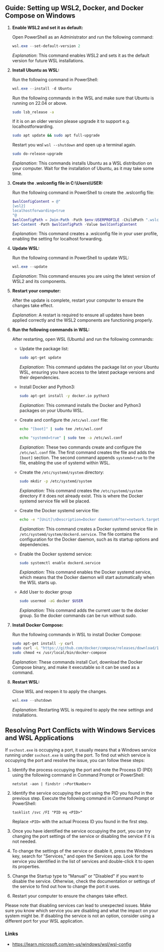 ## Guide: Setting up WSL2, Docker, and Docker Compose on Windows

1. **Enable WSL2 and set it as default:**

   Open PowerShell as an Administrator and run the following command:

   ```powershell
   wsl.exe --set-default-version 2
    ```
    _Explanation_: This command enables WSL2 and sets it as the default version for future WSL installations.


2. **Install Ubuntu as WSL:**

    Run the following command in PowerShell:

    ```powershell
    wsl.exe --install -d Ubuntu
    ```
   
    Run the following commands in the WSL and make sure that Ubuntu is running on 22.04 or above.

    ```bash
    sudo lsb_release -a
    ```
   
    If it is on an older version please upgrade it to support e.g. localhostforwarding.
    
    ```bash
    sudo apt update && sudo apt full-upgrade
    ```
    Restart you wsl `wsl --shutdown` and open up a terminal again.
    ```bash
    sudo do-release-upgrade
    ```

    _Explanation_: This commands installs Ubuntu as a WSL distribution on your computer. 
     Wait for the installation of Ubuntu, as it may take some time.


3. **Create the .wslconfig file in C:\Users\USER:**

   Run the following command in PowerShell to create the .wslconfig file:

    ```powershell
    $wslConfigContent = @"
    [wsl2]
    localhostforwarding=true
    "@
    $wslConfigPath = Join-Path -Path $env:USERPROFILE -ChildPath ".wslconfig"
    Set-Content -Path $wslConfigPath -Value $wslConfigContent
    ```
    _Explanation_: This command creates a .wslconfig file in your user profile, enabling the setting for localhost forwarding.


4. **Update WSL:**

    Run the following command in PowerShell to update WSL:

    ```powershell
    wsl.exe --update
    ```
   _Explanation_: This command ensures you are using the latest version of WSL2 and its components.


5. **Restart your computer:**

    After the update is complete, restart your computer to ensure the changes take effect.

    _Explanation_: A restart is required to ensure all updates have been applied correctly and the WSL2 components are functioning properly.


6. **Run the following commands in WSL:**

   After restarting, open WSL (Ubuntu) and run the following commands:


   - Update the package list:

     ```bash
     sudo apt-get update
     ```

     *Explanation:* This command updates the package list on your Ubuntu WSL, ensuring you have access to the latest package versions and their dependencies.


   - Install Docker and Python3:

     ```bash
     sudo apt-get install -y docker.io python3
     ```

     *Explanation:* This command installs the Docker and Python3 packages on your Ubuntu WSL.


   - Create and configure the `/etc/wsl.conf` file:

     ```bash
     echo "[boot]" | sudo tee /etc/wsl.conf
     ```
     ```bash
     echo "systemd=true" | sudo tee -a /etc/wsl.conf
     ```

     *Explanation:* These two commands create and configure the `/etc/wsl.conf` file. The first command creates the file and adds the `[boot]` section. The second command appends `systemd=true` to the file, enabling the use of systemd within WSL.


   - Create the `/etc/systemd/system` directory:

     ```bash
     sudo mkdir -p /etc/systemd/system
     ```

     *Explanation:* This command creates the `/etc/systemd/system` directory if it does not already exist. This is where the Docker systemd service file will be placed.


   - Create the Docker systemd service file:

     ```bash
     echo -e "[Unit]\nDescription=Docker daemon\nAfter=network.target\n\n[Service]\nExecStart=/usr/bin/dockerd -H unix:///var/run/docker.sock -H tcp://0.0.0.0:2375 --iptables=false\nRestart=always\nRestartSec=10s\nLimitNOFILE=infinity\n\n[Install]\nWantedBy=multi-user.target" | sudo tee /etc/systemd/system/dockerd.service
     ```

     *Explanation:* This command creates a Docker systemd service file in `/etc/systemd/system/dockerd.service`. The file contains the configuration for the Docker daemon, such as its startup options and dependencies.


   - Enable the Docker systemd service:

     ```bash
     sudo systemctl enable dockerd.service
     ```

     *Explanation:* This command enables the Docker systemd service, which means that the Docker daemon will start automatically when the WSL starts up.


   - Add User to docker group

     ```bash
     sudo usermod -aG docker $USER
     ```

     *Explanation:* This command adds the current user to the docker group. So the docker commands can be run without sudo. 


7. **Install Docker Compose:**

    Run the following commands in WSL to install Docker Compose:

    ```bash
    sudo apt-get install -y curl
    sudo curl -L "https://github.com/docker/compose/releases/download/1.29.2/docker-compose-$(uname -s)-$(uname -m)" -o /usr/local/bin/docker-compose
    sudo chmod +x /usr/local/bin/docker-compose
    ```

   _Explanation_: These commands install Curl, download the Docker Compose binary, and make it executable so it can be used as a command.


8. **Restart WSL:**

   Close WSL and reopen it to apply the changes.
    ```powershell
   wsl.exe --shutdown
    ```

   _Explanation_: Restarting WSL is required to apply the new settings and installations.

## Resolving Port Conflicts with Windows Services and WSL Applications

If `svchost.exe` is occupying a port, it usually means that a Windows service running under `svchost.exe` is using the port. To find out which service is occupying the port and resolve the issue, you can follow these steps:

1. Identify the process occupying the port and note the Process ID (PID) using the following command in Command Prompt or PowerShell:

   ```
   netstat -aon | findstr :<PortNumber>
   ```

2. Identify the service occupying the port using the PID you found in the previous step. Execute the following command in Command Prompt or PowerShell:

   ```
   tasklist /svc /FI "PID eq <PID>"
   ```

   Replace `<PID>` with the actual Process ID you found in the first step.

3. Once you have identified the service occupying the port, you can try changing the port settings of the service or disabling the service if it is not needed.

4. To change the settings of the service or disable it, press the Windows key, search for "Services," and open the Services app. Look for the service you identified in the list of services and double-click it to open its properties.

5. Change the Startup type to "Manual" or "Disabled" if you want to disable the service. Otherwise, check the documentation or settings of the service to find out how to change the port it uses.

6. Restart your computer to ensure the changes take effect.

Please note that disabling services can lead to unexpected issues. Make sure you know which service you are disabling and what the impact on your system might be. If disabling the service is not an option, consider using a different port for your WSL application.


### Links
- https://learn.microsoft.com/en-us/windows/wsl/wsl-config



